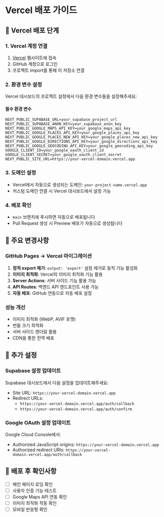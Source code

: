 # Vercel 배포 가이드

## 🚀 Vercel 배포 단계

### 1. Vercel 계정 연결

1. [Vercel](https://vercel.com) 웹사이트에 접속
2. GitHub 계정으로 로그인
3. 프로젝트 import를 통해 이 저장소 연결

### 2. 환경 변수 설정

Vercel 대시보드의 프로젝트 설정에서 다음 환경 변수들을 설정해주세요:

#### 필수 환경 변수

```
NEXT_PUBLIC_SUPABASE_URL=your_supabase_project_url
NEXT_PUBLIC_SUPABASE_ANON_KEY=your_supabase_anon_key
NEXT_PUBLIC_GOOGLE_MAPS_API_KEY=your_google_maps_api_key
NEXT_PUBLIC_GOOGLE_PLACES_API_KEY=your_google_places_api_key
NEXT_PUBLIC_GOOGLE_PLACES_NEW_API_KEY=your_google_places_new_api_key
NEXT_PUBLIC_GOOGLE_DIRECTIONS_API_KEY=your_google_directions_api_key
NEXT_PUBLIC_GOOGLE_GEOCODING_API_KEY=your_google_geocoding_api_key
GOOGLE_CLIENT_ID=your_google_oauth_client_id
GOOGLE_CLIENT_SECRET=your_google_oauth_client_secret
NEXT_PUBLIC_SITE_URL=https://your-vercel-domain.vercel.app
```

### 3. 도메인 설정

- Vercel에서 자동으로 생성되는 도메인: `your-project-name.vercel.app`
- 커스텀 도메인 연결 시 Vercel 대시보드에서 설정 가능

### 4. 배포 확인

- `main` 브랜치에 푸시하면 자동으로 배포됩니다
- Pull Request 생성 시 Preview 배포가 자동으로 생성됩니다

## 🔧 주요 변경사항

### GitHub Pages → Vercel 마이그레이션

1. **정적 export 제거**: `output: 'export'` 설정 제거로 동적 기능 활성화
2. **이미지 최적화**: Vercel의 이미지 최적화 기능 활용
3. **Server Actions**: 서버 사이드 기능 활용 가능
4. **API Routes**: 백엔드 API 엔드포인트 사용 가능
5. **자동 배포**: GitHub 연동으로 자동 배포 설정

### 성능 개선

- 이미지 최적화 (WebP, AVIF 포맷)
- 번들 크기 최적화
- 서버 사이드 렌더링 활용
- CDN을 통한 전역 배포

## 📝 추가 설정

### Supabase 설정 업데이트

Supabase 대시보드에서 다음 설정을 업데이트해주세요:

- Site URL: `https://your-vercel-domain.vercel.app`
- Redirect URLs:
  - `https://your-vercel-domain.vercel.app/auth/callback`
  - `https://your-vercel-domain.vercel.app/auth/confirm`

### Google OAuth 설정 업데이트

Google Cloud Console에서:

- Authorized JavaScript origins: `https://your-vercel-domain.vercel.app`
- Authorized redirect URIs: `https://your-vercel-domain.vercel.app/auth/callback`

## 🎯 배포 후 확인사항

- [ ] 메인 페이지 로딩 확인
- [ ] 사용자 인증 기능 테스트
- [ ] Google Maps API 연동 확인
- [ ] 이미지 최적화 작동 확인
- [ ] 모바일 반응형 확인
